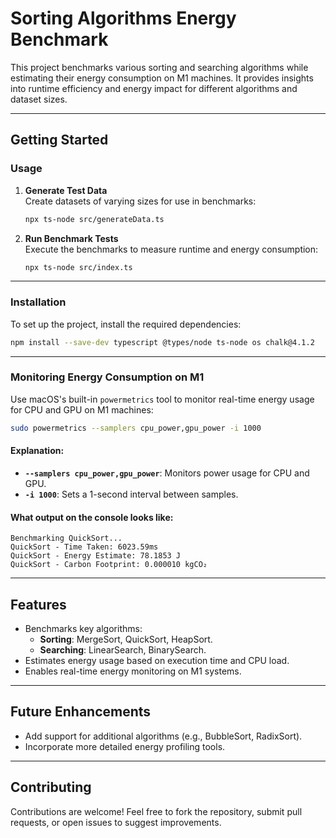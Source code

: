 # **Sorting Algorithms Energy Benchmark**

This project benchmarks various sorting and searching algorithms while estimating their energy consumption on M1 machines. It provides insights into runtime efficiency and energy impact for different algorithms and dataset sizes.

---

## **Getting Started**

### **Usage**

1. **Generate Test Data**  
   Create datasets of varying sizes for use in benchmarks:

   ```bash
   npx ts-node src/generateData.ts
   ```

2. **Run Benchmark Tests**  
   Execute the benchmarks to measure runtime and energy consumption:
   ```bash
   npx ts-node src/index.ts
   ```

---

### **Installation**

To set up the project, install the required dependencies:

```bash
npm install --save-dev typescript @types/node ts-node os chalk@4.1.2
```

---

### **Monitoring Energy Consumption on M1**

Use macOS's built-in `powermetrics` tool to monitor real-time energy usage for CPU and GPU on M1 machines:

```bash
sudo powermetrics --samplers cpu_power,gpu_power -i 1000
```

#### **Explanation**:

- **`--samplers cpu_power,gpu_power`**: Monitors power usage for CPU and GPU.
- **`-i 1000`**: Sets a 1-second interval between samples.

#### **What output on the console looks like**:

```
Benchmarking QuickSort...
QuickSort - Time Taken: 6023.59ms
QuickSort - Energy Estimate: 78.1853 J
QuickSort - Carbon Footprint: 0.000010 kgCO₂
```

---

## **Features**

- Benchmarks key algorithms:
  - **Sorting**: MergeSort, QuickSort, HeapSort.
  - **Searching**: LinearSearch, BinarySearch.
- Estimates energy usage based on execution time and CPU load.
- Enables real-time energy monitoring on M1 systems.

---

## **Future Enhancements**

- Add support for additional algorithms (e.g., BubbleSort, RadixSort).
- Incorporate more detailed energy profiling tools.

---

## **Contributing**

Contributions are welcome! Feel free to fork the repository, submit pull requests, or open issues to suggest improvements.
